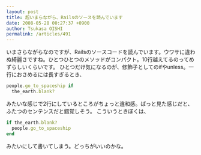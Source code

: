```yaml
---
layout: post
title: 超いまらながら、Railsのソースを読んでいます
date: 2008-05-28 00:27:37 +0900
author: Tsukasa OISHI
permalink: /articles/491
---
```


いまさらながらなのですが、Railsのソースコードを読んでいます。ウワサに違わぬ綺麗さですね。ひとつひとつのメソッドがコンパクト。10行越えてるのってめずらしいくらいです。
ひとつだけ気になるのが、修飾子としてのifやunless。一行におさめるには長すぎるとき、

```ruby
people.go_to_spaceship if
  the_earth.blank?
```

みたいな感じで2行にしているところがちょっと違和感。ぱっと見た感じだと、ふたつのセンテンスだと錯覚しそう。
こういうときぼくは、

```ruby
if the_earth.blank?
  people.go_to_spaceship
end
```

みたいにして書いてしまう。どっちがいいのかな。

